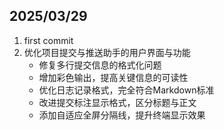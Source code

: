 ## 2025/03/29

1. first commit
2. 优化项目提交与推送助手的用户界面与功能
   - 修复多行提交信息的格式化问题
   - 增加彩色输出，提高关键信息的可读性
   - 优化日志记录格式，完全符合Markdown标准
   - 改进提交标注显示格式，区分标题与正文
   - 添加自适应全屏分隔线，提升终端显示效果
